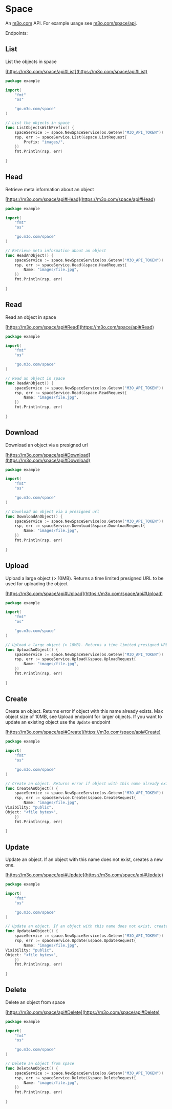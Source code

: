 # Space

An [m3o.com](https://m3o.com) API. For example usage see [m3o.com/space/api](https://m3o.com/space/api).

Endpoints:

## List

List the objects in space


[https://m3o.com/space/api#List](https://m3o.com/space/api#List)

```go
package example

import(
	"fmt"
	"os"

	"go.m3o.com/space"
)

// List the objects in space
func ListObjectsWithPrefix() {
	spaceService := space.NewSpaceService(os.Getenv("M3O_API_TOKEN"))
	rsp, err := spaceService.List(&space.ListRequest{
		Prefix: "images/",
	})
	fmt.Println(rsp, err)
	
}
```
## Head

Retrieve meta information about an object


[https://m3o.com/space/api#Head](https://m3o.com/space/api#Head)

```go
package example

import(
	"fmt"
	"os"

	"go.m3o.com/space"
)

// Retrieve meta information about an object
func HeadAnObject() {
	spaceService := space.NewSpaceService(os.Getenv("M3O_API_TOKEN"))
	rsp, err := spaceService.Head(&space.HeadRequest{
		Name: "images/file.jpg",
	})
	fmt.Println(rsp, err)
	
}
```
## Read

Read an object in space


[https://m3o.com/space/api#Read](https://m3o.com/space/api#Read)

```go
package example

import(
	"fmt"
	"os"

	"go.m3o.com/space"
)

// Read an object in space
func ReadAnObject() {
	spaceService := space.NewSpaceService(os.Getenv("M3O_API_TOKEN"))
	rsp, err := spaceService.Read(&space.ReadRequest{
		Name: "images/file.jpg",
	})
	fmt.Println(rsp, err)
	
}
```
## Download

Download an object via a presigned url


[https://m3o.com/space/api#Download](https://m3o.com/space/api#Download)

```go
package example

import(
	"fmt"
	"os"

	"go.m3o.com/space"
)

// Download an object via a presigned url
func DownloadAnObject() {
	spaceService := space.NewSpaceService(os.Getenv("M3O_API_TOKEN"))
	rsp, err := spaceService.Download(&space.DownloadRequest{
		Name: "images/file.jpg",
	})
	fmt.Println(rsp, err)
	
}
```
## Upload

Upload a large object (> 10MB). Returns a time limited presigned URL to be used for uploading the object


[https://m3o.com/space/api#Upload](https://m3o.com/space/api#Upload)

```go
package example

import(
	"fmt"
	"os"

	"go.m3o.com/space"
)

// Upload a large object (> 10MB). Returns a time limited presigned URL to be used for uploading the object
func UploadAnObject() {
	spaceService := space.NewSpaceService(os.Getenv("M3O_API_TOKEN"))
	rsp, err := spaceService.Upload(&space.UploadRequest{
		Name: "images/file.jpg",
	})
	fmt.Println(rsp, err)
	
}
```
## Create

Create an object. Returns error if object with this name already exists. Max object size of 10MB, see Upload endpoint for larger objects. If you want to update an existing object use the `Update` endpoint


[https://m3o.com/space/api#Create](https://m3o.com/space/api#Create)

```go
package example

import(
	"fmt"
	"os"

	"go.m3o.com/space"
)

// Create an object. Returns error if object with this name already exists. Max object size of 10MB, see Upload endpoint for larger objects. If you want to update an existing object use the `Update` endpoint
func CreateAnObject() {
	spaceService := space.NewSpaceService(os.Getenv("M3O_API_TOKEN"))
	rsp, err := spaceService.Create(&space.CreateRequest{
		Name: "images/file.jpg",
Visibility: "public",
Object: "<file bytes>",
	})
	fmt.Println(rsp, err)
	
}
```
## Update

Update an object. If an object with this name does not exist, creates a new one.


[https://m3o.com/space/api#Update](https://m3o.com/space/api#Update)

```go
package example

import(
	"fmt"
	"os"

	"go.m3o.com/space"
)

// Update an object. If an object with this name does not exist, creates a new one.
func UpdateAnObject() {
	spaceService := space.NewSpaceService(os.Getenv("M3O_API_TOKEN"))
	rsp, err := spaceService.Update(&space.UpdateRequest{
		Name: "images/file.jpg",
Visibility: "public",
Object: "<file bytes>",
	})
	fmt.Println(rsp, err)
	
}
```
## Delete

Delete an object from space


[https://m3o.com/space/api#Delete](https://m3o.com/space/api#Delete)

```go
package example

import(
	"fmt"
	"os"

	"go.m3o.com/space"
)

// Delete an object from space
func DeleteAnObject() {
	spaceService := space.NewSpaceService(os.Getenv("M3O_API_TOKEN"))
	rsp, err := spaceService.Delete(&space.DeleteRequest{
		Name: "images/file.jpg",
	})
	fmt.Println(rsp, err)
	
}
```
